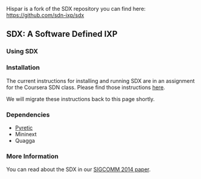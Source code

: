 Hispar is a fork of the SDX repository you can find here: https://github.com/sdn-ixp/sdx


## SDX: A Software Defined IXP

### Using SDX

### Installation

The current instructions for installing and running SDX are in an assignment for the Coursera SDN class.  Please find those instructions [here](http://goo.gl/oIqVTA).

We will migrate these instructions back to this page shortly.

### Dependencies

* [Pyretic](https://github.com/frenetic-lang/pyretic)
* Mininext
* Quagga

### More Information

You can read about the SDX in our [SIGCOMM 2014 paper](http://gtnoise.net/papers/2014/gupta-sigcomm2014.pdf).
